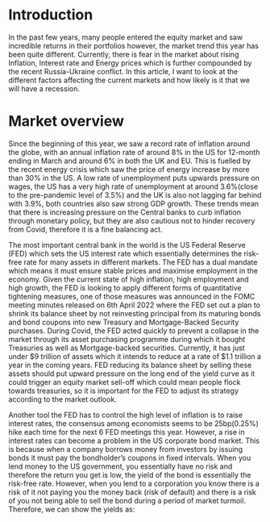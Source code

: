 # Introduction
In the past few years, many people entered the equity market and saw incredible returns in their portfolios however,
the market trend this year has been quite different. Currently, there is fear in the market about rising Inflation, 
Interest rate and Energy prices which is further compounded by the recent Russia-Ukraine conflict. In this article,
I want to look at the different factors affecting the current markets and how likely is it that we will have a recession. 

# Market overview
Since the beginning of this year, we saw a record rate of inflation around the globe, with an annual inflation rate of around 8% in the US for 12-month ending in March and around 6% in both the UK and EU. This is fuelled by the recent energy crisis which saw the price of energy increase by more than 30% in the US. A low rate of unemployment puts upwards pressure on wages, the US has a very high rate of unemployment at around 3.6%(close to the pre-pandemic level of 3.5%) and the UK is also not lagging far behind with 3.9%, both countries also saw strong GDP growth. These trends mean that there is increasing pressure on the Central banks to curb inflation through monetary policy, but they are also cautious not to hinder recovery from Covid, therefore it is a fine balancing act.


The most important central bank in the world is the US Federal Reserve (FED) which sets the US interest rate which essentially determines the risk-free rate for many assets in different markets. The FED has a dual mandate which means it must ensure stable prices and maximise employment in the economy. Given the current state of high inflation, high employment and high growth, the FED is looking to apply different forms of quantitative tightening measures, one of those measures was announced in the FOMC meeting minutes released on 6th April 2022 where the FED set out a plan to shrink its balance sheet by not reinvesting principal from its maturing bonds and bond coupons into new Treasury and Mortgage-Backed Security purchases. During Covid, the FED acted quickly to prevent a collapse in the market through its asset purchasing programme during which it bought Treasuries as well as Mortgage-backed securities. Currently, it has just under $9 trillion of assets which it intends to reduce at a rate of $1.1 trillion a year in the coming years. FED reducing its balance sheet by selling these assets should put upward pressure on the long end of the yield curve as it could trigger an equity market sell-off which could mean people flock towards treasuries, so it is important for the FED to adjust its strategy according to the market outlook.


Another tool the FED has to control the high level of inflation is to raise interest rates, the consensus among economists seems to be 25bp(0.25%) hike each time for the next 6 FED meetings this year. However, a rise in interest rates can become a problem in the US corporate bond market. This is because when a company borrows money from investors by issuing bonds it must pay the bondholder’s coupons in fixed intervals. When you lend money to the US government, you essentially have no risk and therefore the return you get is low, the yield of the bond is essentially the risk-free rate. However, when you lend to a corporation you know there is a risk of it not paying you the money back (risk of default) and there is a risk of you not being able to sell the bond during a period of market turmoil. Therefore, we can show the yields as:

